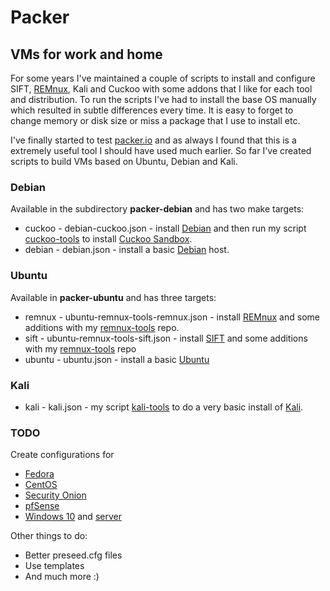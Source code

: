 # Packer

## VMs for work and home

For some years I've maintained a couple of scripts to install and configure SIFT, [REMnux](https://remnux.org), Kali and Cuckoo with some addons that I like for each tool and distribution. To run the scripts I've had to install the base OS manually which resulted in subtle differences every time. It is easy to forget to change memory or disk size or miss a package that I use to install etc.

I've finally started to test [packer.io](https://www.packer.io/) and as always I found that this is a extremely useful tool I should have used much earlier. So far I've created scripts to build VMs based on Ubuntu, Debian and Kali.

### Debian

Available in the subdirectory **packer-debian** and has two make targets:

* cuckoo - debian-cuckoo.json - install [Debian](https://debian.org) and then run my script [cuckoo-tools](https://github.com/reuteras/cuckoo-tools) to install [Cuckoo Sandbox](https://www.cuckoosandbox.org).
* debian - debian.json - install a basic [Debian](https://debian.org) host.

### Ubuntu

Available in **packer-ubuntu** and has three targets:

* remnux - ubuntu-remnux-tools-remnux.json - install [REMnux](https://remnux.org) and some additions with my [remnux-tools](https://github.com/reuteras/remnux-tools) repo.
* sift - ubuntu-remnux-tools-sift.json - install [SIFT](https://digital-forensics.sans.org/community/downloads/) and some additions with my [remnux-tools](https://github.com/reuteras/remnux-tools) repo
* ubuntu - ubuntu.json - install a basic [Ubuntu](https://www.ubuntu.com/)

### Kali

* kali - kali.json - my script [kali-tools](https://github.com/reuteras/kali-tools) to do a very basic install of [Kali](https://www.kali.org).

### TODO

Create configurations for

* [Fedora](https://getfedora.org/)
* [CentOS](https://centos.org/)
* [Security Onion](https://securityonion.net/)
* [pfSense](https://pfsense.org/)
* [Windows 10](https://www.microsoft.com/en-us/windows) and [server](https://www.microsoft.com/en-us/cloud-platform/windows-server)

Other things to do:

* Better preseed.cfg files
* Use templates
* And much more :)
